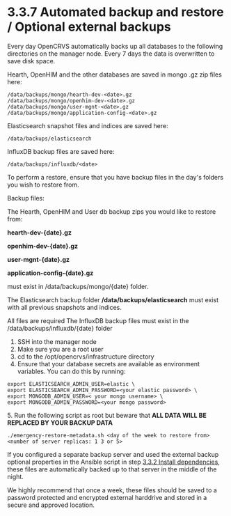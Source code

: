 # 3.3.7 Automated backup and restore / Optional external backups

Every day OpenCRVS automatically backs up all databases to the following directories on the manager node. Every 7 days the data is overwritten to save disk space.

Hearth, OpenHIM and the other databases are saved in mongo .gz zip files here:

```
/data/backups/mongo/hearth-dev-<date>.gz
/data/backups/mongo/openhim-dev-<date>.gz
/data/backups/mongo/user-mgnt-<date>.gz
/data/backups/mongo/application-config-<date>.gz
```

Elasticsearch snapshot files and indices are saved here:

```
/data/backups/elasticsearch
```

InfluxDB backup files are saved here:

```
/data/backups/influxdb/<date>
```

To perform a restore, ensure that you have backup files in the day's folders you wish to restore from.

Backup files:

The Hearth, OpenHIM and User db backup zips you would like to restore from:&#x20;

**hearth-dev-{date}.gz**

**openhim-dev-{date}.gz**

**user-mgnt-{date}.gz**&#x20;

**application-config-{date}.gz**&#x20;

must exist in /data/backups/mongo/{date} folder.



The Elasticsearch backup folder **/data/backups/elasticsearch** must exist with all previous snapshots and indices.&#x20;

All files are required The InfluxDB backup files must exist in the /data/backups/influxdb/{date} folder

1. SSH into the manager node
2. Make sure you are a root user
3. cd to the /opt/opencrvs/infrastructure directory
4. Ensure that your database secrets are available as environment variables.  You can do this by running:

```
export ELASTICSEARCH_ADMIN_USER=elastic \
export ELASTICSEARCH_ADMIN_PASSWORD=<your elastic password> \
export MONGODB_ADMIN_USER=< your mongo username> \
export MONGODB_ADMIN_PASSWORD=<your mongo password>
```

5\. Run the following script as root but beware that **ALL DATA WILL BE REPLACED BY YOUR BACKUP DATA**

```
./emergency-restore-metadata.sh <day of the week to restore from> <number of server replicas: 1 3 or 5>
```

If you configured a separate backup server and used the external backup optional properties in the Ansible script in step [3.3.2 Install dependencies](3.3.2-install-dependencies.md), these files are automatically backed up to that server in the middle of the night.

We highly recommend that once a week, these files should be saved to a password protected and encrypted external harddrive and stored in a secure and approved location.
